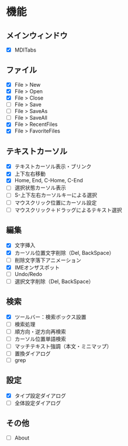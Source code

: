 # 機能
## メインウィンドウ
- [X] MDITabs

## ファイル
- [X] File > New
- [X] File > Open
- [X] File > Close
- [ ] File > Save
- [ ] File > SaveAs
- [ ] File > SaveAll
- [X] File > RecentFiles
- [X] File > FavoriteFiles

## テキストカーソル
- [X] テキストカーソル表示・ブリンク
- [X] 上下左右移動
- [X] Home, End, C-Home, C-End
- [ ] 選択状態カーソル表示
- [ ] S-上下左右カーソルキーによる選択
- [ ] マウスクリック位置にカーソル設定
- [ ] マウスクリック＋ドラッグによるテキスト選択

## 編集
- [X] 文字挿入
- [X] カーソル位置文字削除（Del, BackSpace）
- [ ] 削除文字落下アニメーション
- [X] IMEオンザスポット
- [ ] Undo/Redo
- [ ] 選択文字削除（Del, BackSpace）

## 検索
- [X] ツールバー：検索ボックス設置
- [ ] 検索処理
- [ ] 順方向・逆方向再検索
- [ ] カーソル位置単語検索
- [ ] マッチテキスト強調（本文・ミニマップ）
- [ ] 置換ダイアログ
- [ ] grep

## 設定
- [X] タイプ設定ダイアログ
- [ ] 全体設定ダイアログ

## その他
- [ ] About

